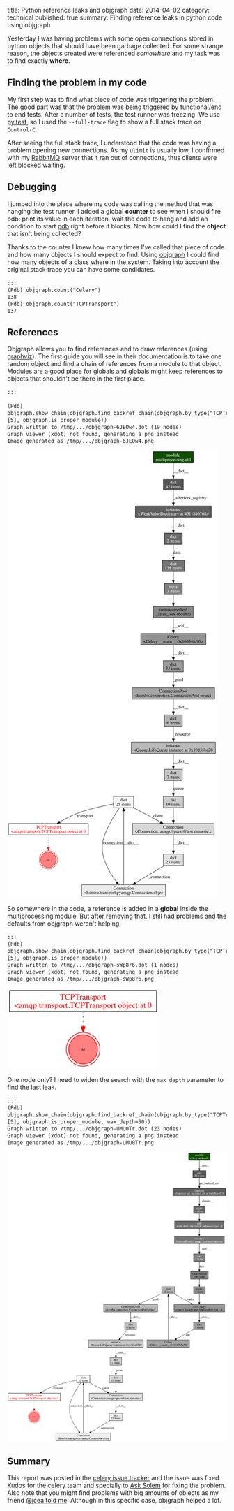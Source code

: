 title: Python reference leaks and objgraph
date: 2014-04-02
category: technical
published: true
summary: Finding reference leaks in python code using objgraph

Yesterday I was having problems with some open connections stored in python
objects that should have been garbage collected. For some strange reason, the
objects created were referenced *somewhere* and my task was to find exactly
**where**.

## Finding the problem in my code

My first step was to find what piece of code was triggering the problem. The
good part was that the problem was being triggered by functional/end to end
tests. After a number of tests, the test runner was freezing. We use
[py.test][pytest], so I used the `--full-trace` flag to show a full stack trace
on `Control-C`.

After seeing the full stack trace, I understood that the code was having a
problem opening new connections. As my `ulimit` is usually low, I confirmed
with my [RabbitMQ][rabbitmq] server that it ran out of connections, thus
clients were left blocked waiting.

## Debugging

I jumped into the place where my code was calling the method that was hanging
the test runner. I added a global **counter** to see when I should fire pdb:
print its value in each iteration, wait the code to hang and add an condition
to start [pdb][pdb] right before it blocks. Now how could I find the
**object** that isn't being collected?

Thanks to the counter I knew how many times I've called that piece of code and
how many objects I should expect to find. Using [objgraph][objgraph] I could find how many
objects of a class where in the system. Taking into account the original
stack trace you can have some candidates.

	:::
	(Pdb) objgraph.count("Celery")
	138
	(Pdb) objgraph.count("TCPTransport")
	137

## References

Objgraph allows you to find references and to draw references (using
[graphviz][graphviz]).  The first guide you will see in their documentation is
to take one random object and find a chain of references from a module to that
object. Modules are a good place for globals and globals might keep references
to objects that shouldn't be there in the first place.

	:::

	(Pdb) objgraph.show_chain(objgraph.find_backref_chain(objgraph.by_type("TCPTransport")[5], objgraph.is_proper_module))
	Graph written to /tmp/.../objgraph-6JEOw4.dot (19 nodes)
	Graph viewer (xdot) not found, generating a png instead
	Image generated as /tmp/.../objgraph-6JEOw4.png

![objgraph multiprocess][objgraphmultiprocess]


So somewhere in the code, a reference is added in a **global** inside the
multiprocessing module. But after removing that, I still had problems and the
defaults from objgraph weren't helping.

	:::
	(Pdb) objgraph.show_chain(objgraph.find_backref_chain(objgraph.by_type("TCPTransport")[5], objgraph.is_proper_module))
	Graph written to /tmp/.../objgraph-sWp8r6.dot (1 nodes)
	Graph viewer (xdot) not found, generating a png instead
	Image generated as /tmp/.../objgraph-sWp8r6.png

![objgraph one][objgraphone]

One node only? I need to widen the search with the `max_depth` parameter to
find the last leak.

	:::
	(Pdb) objgraph.show_chain(objgraph.find_backref_chain(objgraph.by_type("TCPTransport")[5], objgraph.is_proper_module, max_depth=50))
	Graph written to /tmp/.../objgraph-uMU0Tr.dot (23 nodes)
	Graph viewer (xdot) not found, generating a png instead
	Image generated as /tmp/.../objgraph-uMU0Tr.png

![objgraph backends][objgraphbackends]


## Summary

This report was posted in the [celery issue tracker][celeryissue] and the issue
was fixed.  Kudos for the celery team and specially to [Ask Solem][asksolem]
for fixing the problem. Also note that you might find problems with big amounts
of objects as my friend [@jcea told me][jceatweet]. Although in this specific case,
objgraph helped a lot.


[pytest]: http://pytest.org/latest/ 
[rabbitmq]: https://www.rabbitmq.com/
[pdb]: https://docs.python.org/2/library/pdb.html
[objgraph]: http://mg.pov.lt/objgraph/
[graphviz]: http://www.graphviz.org/
[objgraphmultiprocess]: objgraph.multiprocess.png "Objgraph showing the multiprocess leak"
[objgraphone]: objgraph.one.png "Objgraph showing one node"
[objgraphbackends]: objgraph.backends.png "Backends module keeping a reference"
[celeryissue]: https://github.com/celery/celery/issues/1949
[asksolem]: https://github.com/ask
[jceatweet]: https://twitter.com/jcea/status/451315838713614336
